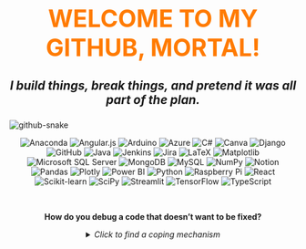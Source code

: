 
<h1 align="center" style="font-size: 3em; color: #ff7b00;"> WELCOME TO MY GITHUB, MORTAL! </h1>
<h3 align="center" style="font-size: 1.5em; font-style: italic;">I build things, break things, and pretend it was all part of the plan. </h3>


<picture>
  <source media="(prefers-color-scheme: dark)" srcset="https://raw.githubusercontent.com/tobiasmeyhoefer/tobiasmeyhoefer/output/github-snake-dark.svg" />
  <source media="(prefers-color-scheme: light)" srcset="https://raw.githubusercontent.com/tobiasmeyhoefer/tobiasmeyhoefer/output/github-snake.svg" />
  <img alt="github-snake" src="https://raw.githubusercontent.com/tobiasmeyhoefer/tobiasmeyhoefer/output/github-snake.svg" align="center"/>
</picture>

<p align='center'
  <img src="https://media.licdn.com/dms/image/v2/D5622AQHOn4x2FoX1mQ/feedshare-shrink_800/feedshare-shrink_800/0/1686078905713?e=1746662400&v=beta&t=KhC60__tKHxjbgO2oqpB_kYWkqQjWabVHwr6tjtMsCw"/>



<p align="center">
  <img src="https://img.shields.io/badge/Anaconda-%2344A833.svg?style=for-the-badge&logo=anaconda&logoColor=white" title="Anaconda" />
  <img src="https://img.shields.io/badge/angular.js-%23E23237.svg?style=for-the-badge&logo=angularjs&logoColor=white" title="Angular.js" />
  <img src="https://img.shields.io/badge/Arduino-00979D?style=for-the-badge&logo=Arduino&logoColor=white" title="Arduino" />
  <img src="https://img.shields.io/badge/Azure-%230072C6.svg?style=for-the-badge&logo=microsoftazure&logoColor=white" title="Azure" />
  <img src="https://img.shields.io/badge/c%23-%23239120.svg?style=for-the-badge&logo=csharp&logoColor=white" title="C#" />
  <img src="https://img.shields.io/badge/Canva-%2300C4CC.svg?style=for-the-badge&logo=Canva&logoColor=white" title="Canva" />
  <img src="https://img.shields.io/badge/django-%23092E20.svg?style=for-the-badge&logo=django&logoColor=white" title="Django" />
  <img src="https://img.shields.io/badge/github-%23121011.svg?style=for-the-badge&logo=github&logoColor=white" title="GitHub" />
  <img src="https://img.shields.io/badge/java-%23ED8B00.svg?style=for-the-badge&logo=openjdk&logoColor=white" title="Java" />
  <img src="https://img.shields.io/badge/Jenkins-%232C5263.svg?style=for-the-badge&logo=jenkins&logoColor=white" title="Jenkins" />
  <img src="https://img.shields.io/badge/jira-%230A0FFF.svg?style=for-the-badge&logo=jira&logoColor=white" title="Jira" />
  <img src="https://img.shields.io/badge/latex-%23008080.svg?style=for-the-badge&logo=latex&logoColor=white" title="LaTeX" />
  <img src="https://img.shields.io/badge/Matplotlib-%23ffffff.svg?style=for-the-badge&logo=Matplotlib&logoColor=black" title="Matplotlib" />
  <img src="https://img.shields.io/badge/Microsoft%20SQL%20Server-CC2927?style=for-the-badge&logo=microsoft%20sql%20server&logoColor=white" title="Microsoft SQL Server" />
  <img src="https://img.shields.io/badge/MongoDB-%234ea94b.svg?style=for-the-badge&logo=mongodb&logoColor=white" title="MongoDB" />
  <img src="https://img.shields.io/badge/mysql-4479A1.svg?style=for-the-badge&logo=mysql&logoColor=white" title="MySQL" />
  <img src="https://img.shields.io/badge/numpy-%23013243.svg?style=for-the-badge&logo=numpy&logoColor=white" title="NumPy" />
  <img src="https://img.shields.io/badge/Notion-%23000000.svg?style=for-the-badge&logo=notion&logoColor=white" title="Notion" />
  <img src="https://img.shields.io/badge/pandas-%23150458.svg?style=for-the-badge&logo=pandas&logoColor=white" title="Pandas" />
  <img src="https://img.shields.io/badge/Plotly-%233F4F75.svg?style=for-the-badge&logo=plotly&logoColor=white" title="Plotly" />
  <img src="https://img.shields.io/badge/power_bi-F2C811?style=for-the-badge&logo=powerbi&logoColor=black" title="Power BI" />
  <img src="https://img.shields.io/badge/python-3670A0?style=for-the-badge&logo=python&logoColor=ffdd54" title="Python" />
  <img src="https://img.shields.io/badge/Raspberry_Pi-C51A4A?style=for-the-badge&logo=Raspberry-Pi" title="Raspberry Pi" />
  <img src="https://img.shields.io/badge/react-%2320232a.svg?style=for-the-badge&logo=react&logoColor=%2361DAFB" title="React" />
  <img src="https://img.shields.io/badge/scikit--learn-%23F7931E.svg?style=for-the-badge&logo=scikit-learn&logoColor=white" title="Scikit-learn" />
  <img src="https://img.shields.io/badge/SciPy-%230C55A5.svg?style=for-the-badge&logo=scipy&logoColor=%white" title="SciPy" />
  <img src="https://img.shields.io/badge/Streamlit-%23FE4B4B.svg?style=for-the-badge&logo=streamlit&logoColor=white" title="Streamlit" />
  <img src="https://img.shields.io/badge/TensorFlow-%23FF6F00.svg?style=for-the-badge&logo=TensorFlow&logoColor=white" title="TensorFlow" />
  <img src="https://img.shields.io/badge/typescript-%23007ACC.svg?style=for-the-badge&logo=typescript&logoColor=white" title="TypeScript" />
</p>
<br/>
<p align="center"><strong>How do you debug a code that doesn’t want to be fixed?</strong><br>
<details align="center">
  <summary><i>Click to find a coping mechanism</i></summary>
</p>

<p align="center">
  <img src=https://github.com/iamsiddharthdas/iamsiddharthdas/blob/51b31e9effe6a3ef5b6f6d1033989eb60e9e9e8f/1686078905713.gif/>
</p>


